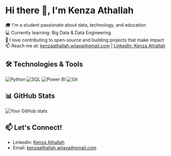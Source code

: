 # Hi there 👋, I'm Kenza Athallah

🎓 I'm a student passionate about data, technology, and education  
💻 Currently learning: Big Data & Data Engineering  
🌱 I love contributing to open-source and building projects that make impact  
📫 Reach me at: kenzaathallah.wijaya@gmail.com | [LinkedIn: Kenza Athallah](https://www.linkedin.com/in/kenzaathallah/)

## 🛠️ Technologies & Tools

![Python](https://img.shields.io/badge/-Python-333333?style=flat&logo=python)
![SQL](https://img.shields.io/badge/-SQL-333333?style=flat&logo=postgresql)
![Power BI](https://img.shields.io/badge/-PowerBI-333333?style=flat&logo=powerbi)
![Git](https://img.shields.io/badge/-Git-333333?style=flat&logo=git)

## 📊 GitHub Stats

![Your GitHub stats](https://github-readme-stats.vercel.app/api?username=kenzaathallah&show_icons=true&theme=tokyonight)

## 📫 Let's Connect!

- LinkedIn: [Kenza Athallah](https://www.linkedin.com/in/kenzaathallah/)
- Email: [kenzaathallah.wijaya@gmail.com](mailto:kenzaathallah.wijaya@gmail.com)
